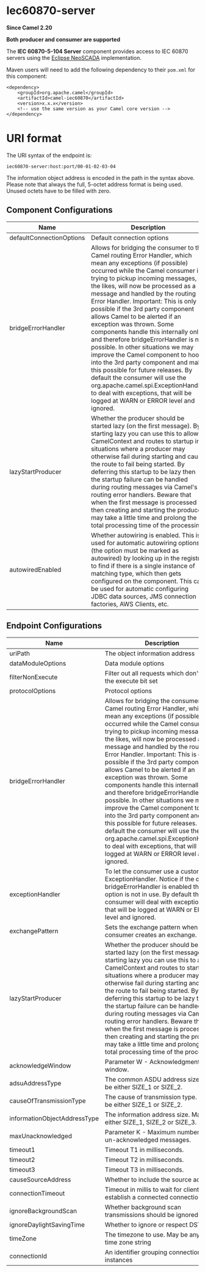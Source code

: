 # Iec60870-server

**Since Camel 2.20**

**Both producer and consumer are supported**

The **IEC 60870-5-104 Server** component provides access to IEC 60870
servers using the [Eclipse NeoSCADA](http://eclipse.org/eclipsescada)
implementation.

Maven users will need to add the following dependency to their `pom.xml`
for this component:

    <dependency>
        <groupId>org.apache.camel</groupId>
        <artifactId>camel-iec60870</artifactId>
        <version>x.x.x</version>
        <!-- use the same version as your Camel core version -->
    </dependency>

# URI format

The URI syntax of the endpoint is:

    iec60870-server:host:port/00-01-02-03-04

The information object address is encoded in the path in the syntax
above. Please note that always the full, 5-octet address format is being
used. Unused octets have to be filled with zero.

## Component Configurations

  
|Name|Description|Default|Type|
|---|---|---|---|
|defaultConnectionOptions|Default connection options||object|
|bridgeErrorHandler|Allows for bridging the consumer to the Camel routing Error Handler, which mean any exceptions (if possible) occurred while the Camel consumer is trying to pickup incoming messages, or the likes, will now be processed as a message and handled by the routing Error Handler. Important: This is only possible if the 3rd party component allows Camel to be alerted if an exception was thrown. Some components handle this internally only, and therefore bridgeErrorHandler is not possible. In other situations we may improve the Camel component to hook into the 3rd party component and make this possible for future releases. By default the consumer will use the org.apache.camel.spi.ExceptionHandler to deal with exceptions, that will be logged at WARN or ERROR level and ignored.|false|boolean|
|lazyStartProducer|Whether the producer should be started lazy (on the first message). By starting lazy you can use this to allow CamelContext and routes to startup in situations where a producer may otherwise fail during starting and cause the route to fail being started. By deferring this startup to be lazy then the startup failure can be handled during routing messages via Camel's routing error handlers. Beware that when the first message is processed then creating and starting the producer may take a little time and prolong the total processing time of the processing.|false|boolean|
|autowiredEnabled|Whether autowiring is enabled. This is used for automatic autowiring options (the option must be marked as autowired) by looking up in the registry to find if there is a single instance of matching type, which then gets configured on the component. This can be used for automatic configuring JDBC data sources, JMS connection factories, AWS Clients, etc.|true|boolean|

## Endpoint Configurations

  
|Name|Description|Default|Type|
|---|---|---|---|
|uriPath|The object information address||object|
|dataModuleOptions|Data module options||object|
|filterNonExecute|Filter out all requests which don't have the execute bit set|true|boolean|
|protocolOptions|Protocol options||object|
|bridgeErrorHandler|Allows for bridging the consumer to the Camel routing Error Handler, which mean any exceptions (if possible) occurred while the Camel consumer is trying to pickup incoming messages, or the likes, will now be processed as a message and handled by the routing Error Handler. Important: This is only possible if the 3rd party component allows Camel to be alerted if an exception was thrown. Some components handle this internally only, and therefore bridgeErrorHandler is not possible. In other situations we may improve the Camel component to hook into the 3rd party component and make this possible for future releases. By default the consumer will use the org.apache.camel.spi.ExceptionHandler to deal with exceptions, that will be logged at WARN or ERROR level and ignored.|false|boolean|
|exceptionHandler|To let the consumer use a custom ExceptionHandler. Notice if the option bridgeErrorHandler is enabled then this option is not in use. By default the consumer will deal with exceptions, that will be logged at WARN or ERROR level and ignored.||object|
|exchangePattern|Sets the exchange pattern when the consumer creates an exchange.||object|
|lazyStartProducer|Whether the producer should be started lazy (on the first message). By starting lazy you can use this to allow CamelContext and routes to startup in situations where a producer may otherwise fail during starting and cause the route to fail being started. By deferring this startup to be lazy then the startup failure can be handled during routing messages via Camel's routing error handlers. Beware that when the first message is processed then creating and starting the producer may take a little time and prolong the total processing time of the processing.|false|boolean|
|acknowledgeWindow|Parameter W - Acknowledgment window.|10|integer|
|adsuAddressType|The common ASDU address size. May be either SIZE\_1 or SIZE\_2.||object|
|causeOfTransmissionType|The cause of transmission type. May be either SIZE\_1 or SIZE\_2.||object|
|informationObjectAddressType|The information address size. May be either SIZE\_1, SIZE\_2 or SIZE\_3.||object|
|maxUnacknowledged|Parameter K - Maximum number of un-acknowledged messages.|15|integer|
|timeout1|Timeout T1 in milliseconds.|15000|integer|
|timeout2|Timeout T2 in milliseconds.|10000|integer|
|timeout3|Timeout T3 in milliseconds.|20000|integer|
|causeSourceAddress|Whether to include the source address||integer|
|connectionTimeout|Timeout in millis to wait for client to establish a connected connection.|10000|integer|
|ignoreBackgroundScan|Whether background scan transmissions should be ignored.|true|boolean|
|ignoreDaylightSavingTime|Whether to ignore or respect DST|false|boolean|
|timeZone|The timezone to use. May be any Java time zone string|UTC|object|
|connectionId|An identifier grouping connection instances||string|
